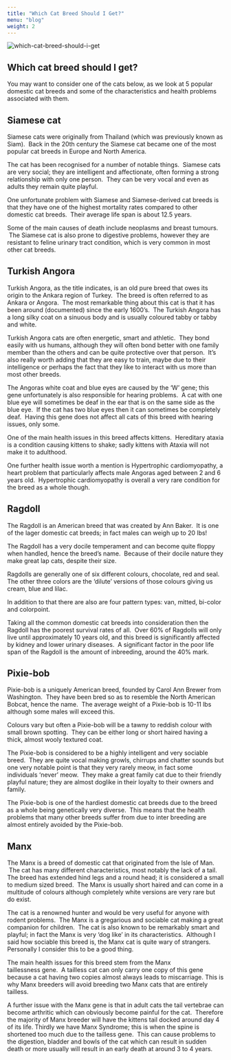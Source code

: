 ```yaml
---
title: "Which Cat Breed Should I Get?"
menu: "blog"
weight: 2
---
```


![which-cat-breed-should-i-get](https://images.unsplash.com/photo-1544376543-c3dd0266dc86?ixid=MXwxMjA3fDB8MHxwaG90by1wYWdlfHx8fGVufDB8fHw%3D&ixlib=rb-1.2.1&auto=format&fit=crop&w=966&q=80)

## Which cat breed should I get?  

You may want to consider one of the cats below, as we look at 5 popular domestic cat breeds and some of the characteristics and health problems associated with them.

## Siamese cat

Siamese cats were originally from Thailand (which was previously known as Siam).  Back
in the 20th century the Siamese cat became one of the most popular cat breeds in Europe and North America. 

The cat has been recognised for a number of notable things.  Siamese cats are very social; they are intelligent and affectionate, often forming a strong relationship with only one person.  They can be very vocal and even as adults they remain quite playful.

One unfortunate problem with Siamese and Siamese-derived cat breeds is that they have one of the highest mortality rates compared to other domestic cat breeds.  Their average life span is about 12.5 years.  

Some of the main causes of death include neoplasms and breast tumours.  The Siamese cat is also prone to digestive problems, however they are resistant to feline urinary tract condition, which is very common in most other cat breeds.

## Turkish Angora

Turkish Angora, as the title indicates, is an old pure breed that owes its origin to the Ankara region of Turkey.  The breed is often referred to as Ankara or Angora.  The most remarkable thing about this cat is that it has been around (documented) since the early 1600’s.  The Turkish Angora has a long silky coat on a sinuous body and is usually coloured tabby or tabby and white.

Turkish Angora cats are often energetic, smart and athletic.  They bond easily with us humans, although they will often bond better with one family member than the others and can be quite protective over that person.  It’s also really worth adding that they are easy to train, maybe due to their intelligence or perhaps the fact that they like to interact with us more than most other breeds.

The Angoras white coat and blue eyes are caused by the ‘W’ gene; this gene unfortunately is also responsible for hearing problems.  A cat with one blue eye will sometimes be deaf in the ear that is on the same side as the blue eye.  If the cat has two blue eyes then it can sometimes be completely deaf.  Having this gene does not affect all cats of this breed with hearing issues, only some.

One of the main health issues in this breed affects kittens.  Hereditary ataxia is a condition causing kittens to shake; sadly kittens with Ataxia will not make it to adulthood.

One further health issue worth a mention is Hypertrophic cardiomyopathy, a heart problem that particularly affects male Angoras aged between 2 and 6 years old.  Hypertrophic cardiomyopathy is overall a very rare condition for the breed as a whole though.
 
## Ragdoll

The Ragdoll is an American breed that was created by Ann Baker.  It is one of the lager domestic cat breeds; in fact males can weigh up to 20 lbs! 

The Ragdoll has a very docile temperament and can become quite floppy when handled, hence the breed’s name.  Because of their docile nature they make great lap cats, despite their size.

Ragdolls are generally one of six different colours, chocolate, red and seal.  The other three colors are the ‘dilute’ versions of those colours giving us cream, blue and lilac. 

In addition to that there are also are four pattern types: van, mitted, bi-color and colorpoint.

Taking all the common domestic cat breeds into consideration then the Ragdoll has the poorest survival rates of all.  Over 60% of Ragdolls will only live until approximately 10 years old, and this breed is significantly affected by kidney and lower urinary diseases.  A significant factor in the poor life span of the Ragdoll is the amount of inbreeding, around the 40% mark.
 
## Pixie-bob

Pixie-bob is a uniquely American breed, founded by Carol Ann Brewer from Washington.  They have been bred so as to resemble the North American Bobcat, hence the name.  The average weight of a Pixie-bob is 10-11 lbs although some males will exceed this. 

Colours vary but often a Pixie-bob will be a tawny to reddish colour with small brown spotting.  They can be either long or short haired having a thick, almost wooly textured coat.

The Pixie-bob is considered to be a highly intelligent and very sociable breed.  They are quite vocal making growls, chirrups and chatter sounds but one very notable point is that they very rarely meow, in fact some individuals ‘never’ meow.  They make a great family cat due to their friendly playful nature; they are almost doglike in their loyalty to their owners and family.

The Pixie-bob is one of the hardiest domestic cat breeds due to the breed as a whole being genetically very diverse.  This means that the health problems that many other breeds suffer from due to inter breeding are almost entirely avoided by the Pixie-bob.
 
## Manx

The Manx is a breed of domestic cat that originated from the Isle of Man.  The cat has many different characteristics, most notably the lack of a tail.  The breed has extended hind legs and a round head; it is considered a small to medium sized breed.  The Manx is usually short haired and can come in a multitude of colours although completely white versions are very rare but do exist.

The cat is a renowned hunter and would be very useful for anyone with rodent problems.  The Manx is a gregarious and sociable cat making a great companion for children.  The cat is also known to be remarkably smart and playful; in fact the Manx is very ‘dog like’ in its characteristics.  Although I said how sociable this breed is, the Manx cat is quite wary of strangers.  Personally I consider this to be a good thing.

The main health issues for this breed stem from the Manx taillessness gene.  A tailless cat can only carry one copy of this gene because a cat having two copies almost always leads to miscarriage. This is why Manx breeders will avoid breeding two Manx cats that are entirely tailless.

A further issue with the Manx gene is that in adult cats the tail vertebrae can become arthritic which can obviously become painful for the cat.  Therefore the majority of Manx breeder will have the kittens tail docked around day 4 of its life.
Thirdly we have Manx Syndrome; this is when the spine is shortened too much due to the tailless gene.  This can cause problems to the digestion, bladder and bowls of the cat which can result in sudden death or more usually will result in an early death at around 3 to 4 years.
